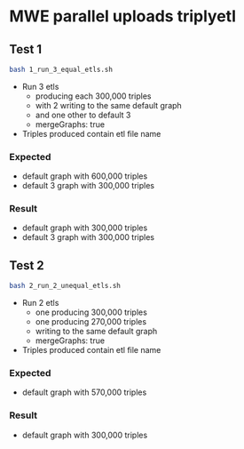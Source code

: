 # MWE parallel uploads triplyetl

## Test 1

```bash
bash 1_run_3_equal_etls.sh
```

- Run 3 etls
    - producing each 300,000 triples
    - with 2 writing to the same default graph
    - and one other to default 3
    - mergeGraphs: true
- Triples produced contain etl file name

### Expected

- default graph with 600,000 triples
- default 3 graph with 300,000 triples

### Result

- default graph with 300,000 triples
- default 3 graph with 300,000 triples

## Test 2

```bash
bash 2_run_2_unequal_etls.sh
```

- Run 2 etls
    - one producing 300,000 triples
    - one producing 270,000 triples
    - writing to the same default graph
    - mergeGraphs: true
- Triples produced contain etl file name

### Expected

- default graph with 570,000 triples

### Result

- default graph with 300,000 triples